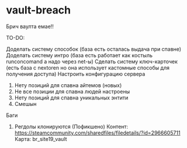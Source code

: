 # vault-breach
 Брич ваулта емае!!

TO-DO:

Доделать систему способок (база есть осталась выдача при спавне)
Доделать систему интро (база есть работает как костыль runconcomand а надо через net-ы)
Сделать систему ключ-карточек (есть база с nextoren но она использует кастомные способы для получения доступа)
Настроить конфигурацию сервера
1. Нету позиций для спавна айтемов (новых)
2. Не все позиции для спавна людей настроены
3. Нету позиций для спавна уникальных энтити
4. Смешын

Баги
1. Регдолы клонируются (Пофикшено)
Контент: https://steamcommunity.com/sharedfiles/filedetails/?id=2966605711
Карта: br_site19_vault
